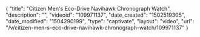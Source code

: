 {
    "title": "Citizen Men's Eco-Drive Navihawk Chronograph Watch",
    "description": "",
    "videoid": "109971137",
    "date_created": "1502519305",
    "date_modified": "1504290199",
    "type": "captivate",
    "layout": "video",
    "url": "\/v\/citizen-men-s-eco-drive-navihawk-chronograph-watch\/109971137"
}